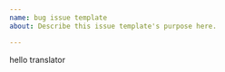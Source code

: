 ```yaml
---
name: bug issue template
about: Describe this issue template's purpose here.

---
```


hello translator
